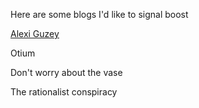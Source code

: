 


 Here are some blogs I'd like to signal boost


 [Alexi Guzey](https://guzey.com/)


Otium

Don't worry about the vase

The rationalist conspiracy
